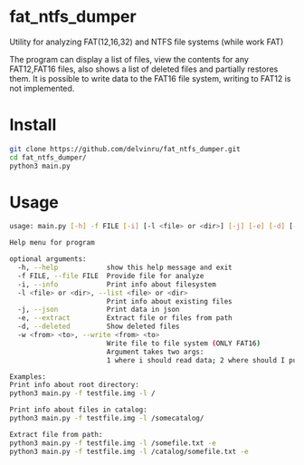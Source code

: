 # fat_ntfs_dumper
Utility for analyzing FAT(12,16,32) and NTFS file systems
(while work FAT)

The program can display a list of files, view the contents for any FAT12,FAT16 files, also shows a list of deleted files and partially restores them.
It is possible to write data to the FAT16 file system, writing to FAT12 is not implemented.

# Install

```bash
git clone https://github.com/delvinru/fat_ntfs_dumper.git
cd fat_ntfs_dumper/
python3 main.py
```

# Usage
```bash
usage: main.py [-h] -f FILE [-i] [-l <file> or <dir>] [-j] [-e] [-d] [-w <from> <to>]

Help menu for program

optional arguments:
  -h, --help            show this help message and exit
  -f FILE, --file FILE  Provide file for analyze
  -i, --info            Print info about filesystem
  -l <file> or <dir>, --list <file> or <dir>
                        Print info about existing files
  -j, --json            Print data in json
  -e, --extract         Extract file or files from path
  -d, --deleted         Show deleted files
  -w <from> <to>, --write <from> <to>
                        Write file to file system (ONLY FAT16)
                        Argument takes two args:
                        1 where i should read data; 2 where should I put the data

Examples:
Print info about root directory:
python3 main.py -f testfile.img -l /

Print info about files in catalog:
python3 main.py -f testfile.img -l /somecatalog/

Extract file from path:
python3 main.py -f testfile.img -l /somefile.txt -e
python3 main.py -f testfile.img -l /catalog/somefile.txt -e
```
